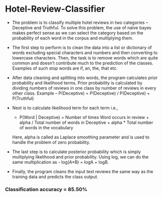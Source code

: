 # Hotel-Review-Classifier

- The problem is to classify multiple hotel reviews in two categories – Deceptive and Truthful. To solve this problem, the use of naïve bayes makes perfect sense as we can select the category based on the probability of each word in the corpus and multiplying them. 
- The first step to perform is to clean the data into a list or dictionary of words excluding special characters and numbers and then converting to lowercase characters. Then, the task is to remove words which are quite common and doesn’t contribute much to the prediction of the classes. Examples of such stop words are if, an, the, that etc.
- After data cleaning and splitting into words, the program calculates prior probability and likelihood terms. Prior probability is calculated by dividing numbers of reviews in one class by number of reviews in every other class. Example – P(Deceptive) = P(Deceptive) / P(Deceptive) + P(Truthful)

- Next is to calculate likelihood term for each term i.e.,

  - P(Word | Deceptive) = Number of times Word occurs in review + alpha / Total number of words in Deceptive + alpha * Total number of words in the vocabulary

  Here, alpha is called as Laplace smoothing parameter and is used to handle the problem of zero probability.

- The last step is to calculate posterior probability which is simply multiplying likelihood and prior probability. Using log, we can do the same multiplication as - log(A*B) = logA + logB.

- Finally, the program cleans the input test reviews the same way as the training data and predicts the class output.

### Classification accuracy = 85.50%
